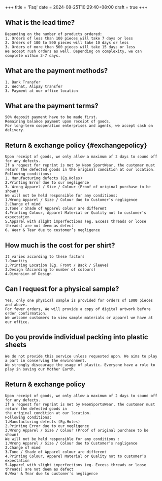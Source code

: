+++
title = 'Faq'
date = 2024-08-25T10:29:40+08:00
draft = true
+++

## What is the lead time?
    Depending on the number of products ordered:
    1. Orders of less than 100 pieces will take 7 days or less
    2. Orders of 100 to 500 pieces will take 10 days or less
    3. Orders of more than 500 pieces will take 15 days or less
    We accept rush orders as well. Depending on complexity, we can complete within 3-7 days.

## What are the payment methods?
    1. Bank Transfer
    2. Wechat, Alipay transfer
    3. Payment at our office location

## What are the payment terms?
    50% deposit payment have to be made first.
    Remaining balance payment upon receipt of goods.
    For long-term cooperation enterprises and agents, we accept cash on delivery.

## Return & exchange policy {#exchangepolicy}
    Upon receipt of goods, we only allow a maximum of 2 days to sound off for any defects. 
    If a request for reprint is met by Neon SportWear, the customer must return the defected goods in the original condition at our location.
    Following conditions:
    1. Manufacturing defects (Eg.Holes)
    2.Printing Error due to our negligence
    3. Wrong Apparel / Size / Colour (Proof of original purchase to be shown)
    We will not be held responsible for any conditions:
    1.Wrong Apparel / Size / Colour due to Customer’s negligence
    2.Change of mind
    3.Tone / Shade of Apparel colour are different
    4.Printing Colour, Apparel Material or Quality not to customer’s expectation
    5.Apparel with slight imperfections (eg. Excess threads or loose threads) are not deem as defect
    6. Wear & Tear due to customer’s negligence 
## How much is the cost for per shirt?
    It varies according to these factors
    1.Quantity
    2.Printing Location (Eg. Front / Back / Sleeve)
    3.Design (According to number of colours)
    4.Dimension of Design

## Can I request for a physical sample?
    Yes, only one physical sample is provided for orders of 1000 pieces and above. 
    For fewer orders, We will provide a copy of digital artwork before order confirmation. 
    We welcome customers to view sample materials or apparel we have at our office.

## Do you provide individual packing into plastic sheets
    We do not provide this service unless requested upon. We aims to play a part in conserving the environment. 
    We strongly discourage the usage of plastic. Everyone have a role to play in saving our Mother Earth.

## Return & exchange policy
    Upon receipt of goods, we only allow a maximum of 2 days to sound off for any defects. 
    If a request for reprint is met by NeonSportsWear, the customer must return the defected goods in 
    the original condition at our location.
    Following conditions:
    1.Manufacturing defects (Eg.Holes)
    2.Printing Error due to our negligence
    3.Wrong Apparel / Size / Colour (Proof of original purchase to be shown)
    We will not be held responsible for any conditions :
    1.Wrong Apparel / Size / Colour due to Customer’s negligence
    2.Change of mind
    3.Tone / Shade of Apparel colour are different
    4.Printing Colour, Apparel Material or Quality not to customer’s expectation
    5.Apparel with slight imperfections (eg. Excess threads or loose threads) are not deem as defect
    6.Wear & Tear due to customer’s negligence